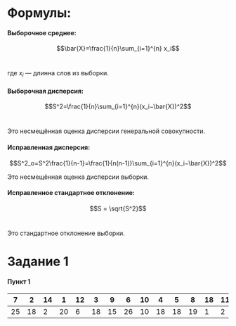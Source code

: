 # Формулы:
#### **Выборочное среднее**:
$$\bar{X}=\frac{1}{n}\sum_{i=1}^{n} x_i$$​

где $x_i$ — длинна слов из выборки.

#### **Выборочная дисперсия**:
$$S^2=\frac{1}{n}\sum_{i=1}^{n}(x_i−\bar{X})^2$$​

Это несмещённая оценка дисперсии генеральной совокупности.

#### **Исправленная дисперсия**:
$$S^2_о=S^2\frac{1}{n-1}=\frac{1}{n(n-1)}\sum_{i=1}^{n}(x_i−\bar{X})^2$$

Это несмещённая оценка дисперсии выборки.

#### **Исправленное стандартное отклонение**:
$$S = \sqrt{S^2}$$​

Это стандартное отклонение выборки.

# Задание 1
#### Пункт 1

| 7   | 2   | 14  | 1   | 12  | 3   | 9   | 6   | 10  | 4   | 5   | 8   | 18  | 11  | 13  | 15  |
| --- | --- | --- | --- | --- | --- | --- | --- | --- | --- | --- | --- | --- | --- | --- | --- |
| 25  | 18  | 2   | 20  | 6   | 18  | 15  | 26  | 10  | 18  | 18  | 19  | 1   | 2   | 1   | 1   |
